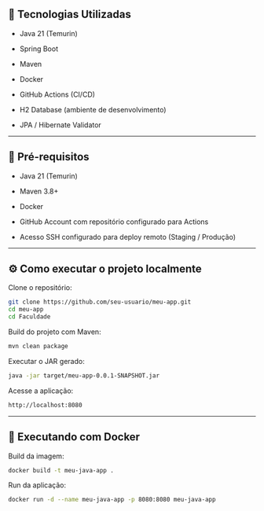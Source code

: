 ## 🚀 Tecnologias Utilizadas
- Java 21 (Temurin)

- Spring Boot

- Maven

- Docker

- GitHub Actions (CI/CD)

- H2 Database (ambiente de desenvolvimento)

- JPA / Hibernate Validator

---

## 🔧 Pré-requisitos

- Java 21 (Temurin)

- Maven 3.8+

- Docker

- GitHub Account com repositório configurado para Actions

- Acesso SSH configurado para deploy remoto (Staging / Produção)

---
## ⚙️ Como executar o projeto localmente

Clone o repositório:
```bash
git clone https://github.com/seu-usuario/meu-app.git
cd meu-app
cd Faculdade
```

Build do projeto com Maven:
```bash
mvn clean package
```

Executar o JAR gerado:
```bash
java -jar target/meu-app-0.0.1-SNAPSHOT.jar
```

Acesse a aplicação:
```bash
http://localhost:8080
```
---
## 🐳 Executando com Docker

Build da imagem:
```bash
docker build -t meu-java-app .
```

Run da aplicação:
```bash
docker run -d --name meu-java-app -p 8080:8080 meu-java-app
```
  
 
 
